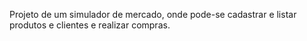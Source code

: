 Projeto de um simulador de mercado, onde pode-se cadastrar e listar produtos e clientes e realizar compras.
